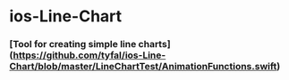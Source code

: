 # ios-Line-Chart

### [Tool for creating simple line charts] (https://github.com/tyfal/ios-Line-Chart/blob/master/LineChartTest/AnimationFunctions.swift)
